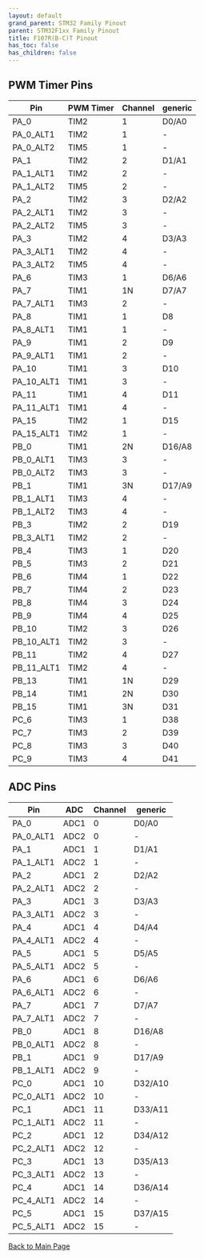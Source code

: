 ```yaml
---
layout: default
grand_parent: STM32 Family Pinout
parent: STM32F1xx Family Pinout
title: F107R(B-C)T Pinout
has_toc: false
has_children: false
---
```


## PWM Timer Pins

| Pin | PWM Timer | Channel | generic |
| --- | --- | --- | --- |
| PA_0 | TIM2 | 1 | D0/A0 |
| PA_0_ALT1 | TIM2 | 1 | - |
| PA_0_ALT2 | TIM5 | 1 | - |
| PA_1 | TIM2 | 2 | D1/A1 |
| PA_1_ALT1 | TIM2 | 2 | - |
| PA_1_ALT2 | TIM5 | 2 | - |
| PA_2 | TIM2 | 3 | D2/A2 |
| PA_2_ALT1 | TIM2 | 3 | - |
| PA_2_ALT2 | TIM5 | 3 | - |
| PA_3 | TIM2 | 4 | D3/A3 |
| PA_3_ALT1 | TIM2 | 4 | - |
| PA_3_ALT2 | TIM5 | 4 | - |
| PA_6 | TIM3 | 1 | D6/A6 |
| PA_7 | TIM1 | 1N | D7/A7 |
| PA_7_ALT1 | TIM3 | 2 | - |
| PA_8 | TIM1 | 1 | D8 |
| PA_8_ALT1 | TIM1 | 1 | - |
| PA_9 | TIM1 | 2 | D9 |
| PA_9_ALT1 | TIM1 | 2 | - |
| PA_10 | TIM1 | 3 | D10 |
| PA_10_ALT1 | TIM1 | 3 | - |
| PA_11 | TIM1 | 4 | D11 |
| PA_11_ALT1 | TIM1 | 4 | - |
| PA_15 | TIM2 | 1 | D15 |
| PA_15_ALT1 | TIM2 | 1 | - |
| PB_0 | TIM1 | 2N | D16/A8 |
| PB_0_ALT1 | TIM3 | 3 | - |
| PB_0_ALT2 | TIM3 | 3 | - |
| PB_1 | TIM1 | 3N | D17/A9 |
| PB_1_ALT1 | TIM3 | 4 | - |
| PB_1_ALT2 | TIM3 | 4 | - |
| PB_3 | TIM2 | 2 | D19 |
| PB_3_ALT1 | TIM2 | 2 | - |
| PB_4 | TIM3 | 1 | D20 |
| PB_5 | TIM3 | 2 | D21 |
| PB_6 | TIM4 | 1 | D22 |
| PB_7 | TIM4 | 2 | D23 |
| PB_8 | TIM4 | 3 | D24 |
| PB_9 | TIM4 | 4 | D25 |
| PB_10 | TIM2 | 3 | D26 |
| PB_10_ALT1 | TIM2 | 3 | - |
| PB_11 | TIM2 | 4 | D27 |
| PB_11_ALT1 | TIM2 | 4 | - |
| PB_13 | TIM1 | 1N | D29 |
| PB_14 | TIM1 | 2N | D30 |
| PB_15 | TIM1 | 3N | D31 |
| PC_6 | TIM3 | 1 | D38 |
| PC_7 | TIM3 | 2 | D39 |
| PC_8 | TIM3 | 3 | D40 |
| PC_9 | TIM3 | 4 | D41 |


## ADC Pins

| Pin | ADC | Channel | generic |
| --- | --- | --- | --- |
| PA_0 | ADC1 | 0 | D0/A0 |
| PA_0_ALT1 | ADC2 | 0 | - |
| PA_1 | ADC1 | 1 | D1/A1 |
| PA_1_ALT1 | ADC2 | 1 | - |
| PA_2 | ADC1 | 2 | D2/A2 |
| PA_2_ALT1 | ADC2 | 2 | - |
| PA_3 | ADC1 | 3 | D3/A3 |
| PA_3_ALT1 | ADC2 | 3 | - |
| PA_4 | ADC1 | 4 | D4/A4 |
| PA_4_ALT1 | ADC2 | 4 | - |
| PA_5 | ADC1 | 5 | D5/A5 |
| PA_5_ALT1 | ADC2 | 5 | - |
| PA_6 | ADC1 | 6 | D6/A6 |
| PA_6_ALT1 | ADC2 | 6 | - |
| PA_7 | ADC1 | 7 | D7/A7 |
| PA_7_ALT1 | ADC2 | 7 | - |
| PB_0 | ADC1 | 8 | D16/A8 |
| PB_0_ALT1 | ADC2 | 8 | - |
| PB_1 | ADC1 | 9 | D17/A9 |
| PB_1_ALT1 | ADC2 | 9 | - |
| PC_0 | ADC1 | 10 | D32/A10 |
| PC_0_ALT1 | ADC2 | 10 | - |
| PC_1 | ADC1 | 11 | D33/A11 |
| PC_1_ALT1 | ADC2 | 11 | - |
| PC_2 | ADC1 | 12 | D34/A12 |
| PC_2_ALT1 | ADC2 | 12 | - |
| PC_3 | ADC1 | 13 | D35/A13 |
| PC_3_ALT1 | ADC2 | 13 | - |
| PC_4 | ADC1 | 14 | D36/A14 |
| PC_4_ALT1 | ADC2 | 14 | - |
| PC_5 | ADC1 | 15 | D37/A15 |
| PC_5_ALT1 | ADC2 | 15 | - |


[Back to Main Page](../../)